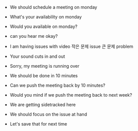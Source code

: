 - We should schedule a meeting on monday
- What's your availability on monday
- Would you available on monday?

- can you hear me okay?
- I am having issues with video
  작은 문제 issue 큰 문제 problem
- Your sound cuts in and out

- Sorry, my meeting is running over
- We should be done in 10 minutes
- Can we push the meeting back by 10 minutes?
- Would you mind if we push the meeting back to next week?

- We are getting sidetracked here
- We should focus on the issue at hand
- Let's save that for next time